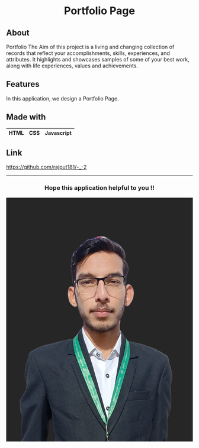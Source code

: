 <h1 align="center">Portfolio Page</h1>

## About
Portfolio The Aim of this project is a living and changing collection of records that reflect your accomplishments, skills, experiences, and attributes. It highlights and showcases samples of some of your best work, along with life experiences, values and achievements.

## Features
In this application, we design a Portfolio Page.

## Made with
|HTML|CSS|Javascript|
|---|---|---|

## Link
https://github.com/rajput181/-_-2

---
<h3 align="center">Hope this application helpful to you !!</h3>

<img src="18110.png">
